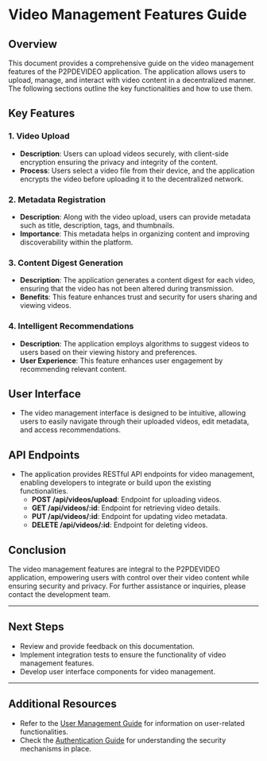 # Video Management Features Guide

## Overview
This document provides a comprehensive guide on the video management features of the P2PDEVIDEO application. The application allows users to upload, manage, and interact with video content in a decentralized manner. The following sections outline the key functionalities and how to use them.

## Key Features

### 1. Video Upload
- **Description**: Users can upload videos securely, with client-side encryption ensuring the privacy and integrity of the content.
- **Process**: Users select a video file from their device, and the application encrypts the video before uploading it to the decentralized network.

### 2. Metadata Registration
- **Description**: Along with the video upload, users can provide metadata such as title, description, tags, and thumbnails.
- **Importance**: This metadata helps in organizing content and improving discoverability within the platform.

### 3. Content Digest Generation
- **Description**: The application generates a content digest for each video, ensuring that the video has not been altered during transmission.
- **Benefits**: This feature enhances trust and security for users sharing and viewing videos.

### 4. Intelligent Recommendations
- **Description**: The application employs algorithms to suggest videos to users based on their viewing history and preferences.
- **User Experience**: This feature enhances user engagement by recommending relevant content.

## User Interface
- The video management interface is designed to be intuitive, allowing users to easily navigate through their uploaded videos, edit metadata, and access recommendations.

## API Endpoints
- The application provides RESTful API endpoints for video management, enabling developers to integrate or build upon the existing functionalities. 
  - **POST /api/videos/upload**: Endpoint for uploading videos.
  - **GET /api/videos/:id**: Endpoint for retrieving video details.
  - **PUT /api/videos/:id**: Endpoint for updating video metadata.
  - **DELETE /api/videos/:id**: Endpoint for deleting videos.

## Conclusion
The video management features are integral to the P2PDEVIDEO application, empowering users with control over their video content while ensuring security and privacy. For further assistance or inquiries, please contact the development team.

---

## Next Steps
- Review and provide feedback on this documentation.
- Implement integration tests to ensure the functionality of video management features.
- Develop user interface components for video management.

---

## Additional Resources
- Refer to the [User Management Guide](docs/user_management_guide.md) for information on user-related functionalities.
- Check the [Authentication Guide](docs/authentication_guide.md) for understanding the security mechanisms in place.